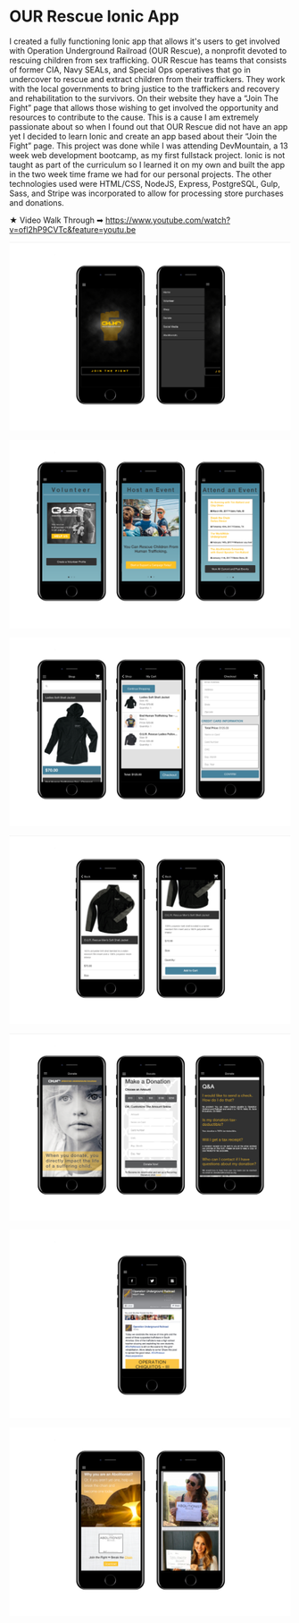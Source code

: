 # OUR Rescue Ionic App

I created a fully functioning Ionic app that allows it's users to get involved with Operation Underground Railroad (OUR Rescue), a nonprofit devoted to rescuing children from sex trafficking. OUR Rescue has teams that consists of former CIA, Navy SEALs, and Special Ops operatives that go in undercover to rescue and extract children from their traffickers. They work with the local governments to bring justice to the traffickers and recovery and rehabilitation to the survivors. On their website they have a “Join The Fight” page that allows those wishing to get involved the opportunity and resources to contribute to the cause. This is a cause I am extremely passionate about so when I found out that OUR Rescue did not have an app yet I decided to learn Ionic and create an app based about their “Join the Fight” page. This project was done while I was attending DevMountain, a 13 week web development bootcamp, as my first fullstack project. Ionic is not taught as part of the curriculum so I learned it on my own and built the app in the two week time frame we had for our personal projects. The other technologies used were HTML/CSS, NodeJS, Express, PostgreSQL, Gulp, Sass, and
Stripe was incorporated to allow for processing store purchases and donations. 

★ Video Walk Through ➡ https://www.youtube.com/watch?v=ofl2hP9CVTc&feature=youtu.be 

![homeSideMenuPage](/README-photos/homeSideMenu.png)

![volunteerPage](/README-photos/volunteerPage.png)

![storePage](/README-photos/storePage.png)

![storePage](/README-photos/productDetailsPage.png)

![donatePage](/README-photos/donationPage.png)

![socialPage](/README-photos/socialPage.png)

![abolitionistPage](/README-photos/abolitionistPage.png)
